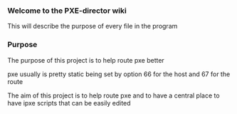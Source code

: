 ### Welcome to the PXE-director wiki
This will describe the purpose of every file in the program

### Purpose
The purpose of this project is to help route pxe better

pxe usually is pretty static being set by option 66 for the host and 67 for the route

The aim of this project is to help route pxe and to have a central place to have ipxe scripts that can be easily edited
